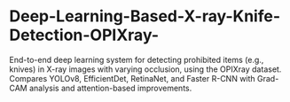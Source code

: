 # Deep-Learning-Based-X-ray-Knife-Detection-OPIXray-
End-to-end deep learning system for detecting prohibited items (e.g., knives) in X-ray images with varying occlusion, using the OPIXray dataset. Compares YOLOv8, EfficientDet, RetinaNet, and Faster R-CNN with Grad-CAM analysis and attention-based improvements.
